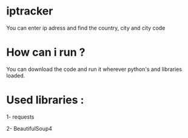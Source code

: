 # iptracker
You can enter ip adress and find the country, city and city code
# How can i run ?  
You can  download the code and run it wherever python's and libraries loaded.
# Used libraries : 
1- requests

2- BeautifulSoup4
